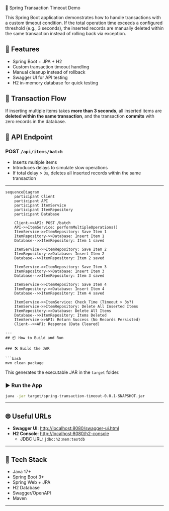  🧾 Spring Transaction Timeout Demo

This Spring Boot application demonstrates how to handle transactions with a custom timeout condition. If the total operation time exceeds a configured threshold (e.g., 3 seconds), the inserted records are manually deleted within the same transaction instead of rolling back via exception.

## 🚀 Features

- Spring Boot + JPA + H2
- Custom transaction timeout handling
- Manual cleanup instead of rollback
- Swagger UI for API testing
- H2 in-memory database for quick testing

## 🔄 Transaction Flow

If inserting multiple items takes **more than 3 seconds**, all inserted items are **deleted within the same transaction**, and the transaction **commits** with zero records in the database.

## 🧪 API Endpoint

### POST `/api/items/batch`

- Inserts multiple items
- Introduces delays to simulate slow operations
- If total delay > `3s`, deletes all inserted records within the same transaction

---

```mermaid
sequenceDiagram
    participant Client
    participant API
    participant ItemService
    participant ItemRepository
    participant Database

    Client->>API: POST /batch
    API->>ItemService: performMultipleOperations()
    ItemService->>ItemRepository: Save Item 1
    ItemRepository->>Database: Insert Item 1
    Database-->>ItemRepository: Item 1 saved

    ItemService->>ItemRepository: Save Item 2
    ItemRepository->>Database: Insert Item 2
    Database-->>ItemRepository: Item 2 saved

    ItemService->>ItemRepository: Save Item 3
    ItemRepository->>Database: Insert Item 3
    Database-->>ItemRepository: Item 3 saved

    ItemService->>ItemRepository: Save Item 4
    ItemRepository->>Database: Insert Item 4
    Database-->>ItemRepository: Item 4 saved

    ItemService->>ItemService: Check Time (Timeout > 3s?)
    ItemService->>ItemRepository: Delete All Inserted Items
    ItemRepository->>Database: Delete All Items
    Database-->>ItemRepository: Items Deleted
    ItemService->>API: Return Success (No Records Persisted)
    Client-->>API: Response (Data Cleared)

---
## 📦 How to Build and Run

### 🛠️ Build the JAR

```bash
mvn clean package
```

This generates the executable JAR in the `target` folder.

### ▶️ Run the App

```bash
java -jar target/spring-transaction-timeout-0.0.1-SNAPSHOT.jar
```

---

## 🌐 Useful URLs

- **Swagger UI**: [http://localhost:8080/swagger-ui.html](http://localhost:8080/swagger-ui.html)  
- **H2 Console**: [http://localhost:8080/h2-console](http://localhost:8080/h2-console)  
  - JDBC URL: `jdbc:h2:mem:testdb`

---

## 📁 Tech Stack

- Java 17+
- Spring Boot 3+
- Spring Web + JPA
- H2 Database
- Swagger/OpenAPI
- Maven

---
